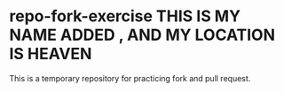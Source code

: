 # repo-fork-exercise THIS IS MY NAME ADDED , AND MY LOCATION IS HEAVEN 
 This is a temporary repository for practicing fork and pull request.

